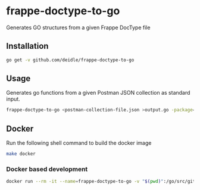 # frappe-doctype-to-go
Generates GO structures from a given Frappe DocType file

## Installation
```bash
go get -v github.com/deidle/frappe-doctype-to-go
```

## Usage
Generates go functions from a given Postman JSON collection as standard input.
```bash
frappe-doctype-to-go <postman-collection-file.json >output.go -package=my-package-name -withlink=true
```

## Docker
Run the following shell command to build the docker image
```bash
make docker
```

### Docker based development
```bash
docker run --rm -it --name=frappe-doctype-to-go -v "$(pwd)":/go/src/github.com/user/frappe-doctype-to-go -w /go/src/github.com/user/frappe-doctype-to-go golang sh -c '/bin/bash'
```

